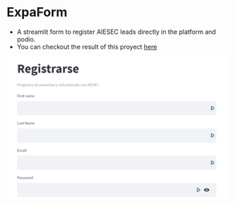 # **ExpaForm**

- A streamlit form to register AIESEC leads directly in the platform and podio.
- You can checkout the result of this proyect [here](https://share.streamlit.io/aiesec-pty/register/main/main.py)

![img](./design/ExpaForm.png)
